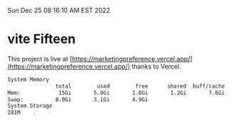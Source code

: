 Sun Dec 25 08:16:10 AM EST 2022

# vite Fifteen


This project is live at [https://marketingpreference.vercel.app/](https://marketingpreference.vercel.app/) thanks to Vercel.

```bash
System Memory
               total        used        free      shared  buff/cache   available
Mem:            15Gi       5.9Gi       1.8Gi       1.2Gi       7.6Gi       7.9Gi
Swap:          8.0Gi       3.1Gi       4.9Gi
System Storage
281M	.
